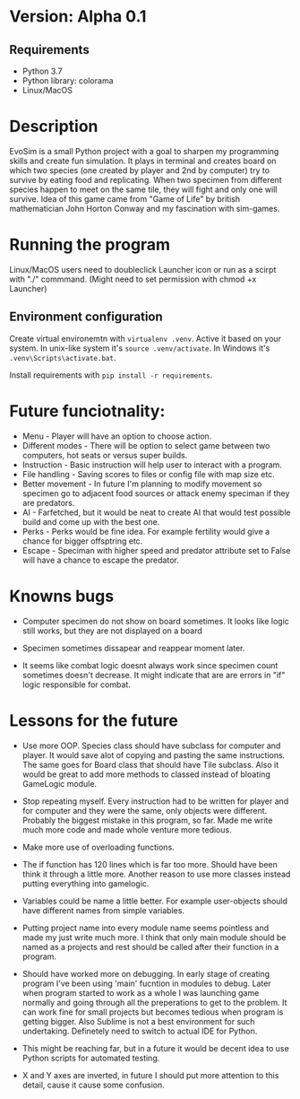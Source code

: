 # Version: Alpha 0.1

## Requirements

- Python 3.7
- Python library: colorama
- Linux/MacOS

# Description

EvoSim is a small Python project with a goal to sharpen my programming skills and create fun simulation. It plays in terminal and creates board on which two species (one created by player and 2nd by computer) try to survive by eating food and replicating. When two specimen from different species happen to meet on the same tile, they will fight and only one will survive. Idea of this game came from "Game of Life" by british mathematician John Horton Conway and my fascination with sim-games.

# Running the program

Linux/MacOS users need to doubleclick Launcher icon or run as a scirpt with "./" commmand. (Might need to set permission with chmod +x Launcher)

## Environment configuration

Create virtual environemtn with `virtualenv .venv`. Active it based on your system. In unix-like system it's `source .venv/activate`. In Windows it's `.venv\Scripts\activate.bat`.

Install requirements with `pip install -r requirements`.

# Future funciotnality:

* Menu - Player will have an option to choose action. 
* Different modes - There will be option to select game between two computers, hot seats or versus super builds.
* Instruction - Basic instruction will help user to interact with a program.
* File handling - Saving scores to files or config file with map size etc.
* Better movement - In future I'm planning to modify movement so specimen go to adjacent food sources or attack enemy speciman if they are predators.
* AI - Farfetched, but it would be neat to create AI that would test possible build and come up with the best one.
* Perks - Perks would be fine idea. For example fertility would give a chance for bigger offsptring etc.
* Escape - Speciman with higher speed and predator attribute set to False will have a chance to escape the predator.

# Knowns bugs

* Computer specimen do not show on board sometimes. It looks like logic still works, but they are not displayed on a board

* Specimen sometimes dissapear and reappear moment later.

* It seems like combat logic doesnt always work since specimen count sometimes doesn't decrease. It might indicate that are are errors in "if" logic responsible for combat.

# Lessons for the future

* Use more OOP. Species class should have subclass for computer and player. It would save alot of copying and pasting the same instructions. The same goes for Board class that should have Tile subclass. Also it would be great to add more methods to classed instead of bloating GameLogic module.

* Stop repeating myself. Every instruction had to be written for player and for computer and they were the same, only objects were different. Probably the biggest mistake in this program, so far. Made me write much more code and made whole venture more tedious. 

* Make more use of overloading functions.

* The if function has 120 lines which is far too more. Should have been think it through a little more. Another reason to use more classes instead putting everything into gamelogic.

* Variables could be name a little better. For example user-objects should have different names from simple variables.

* Putting project name into every module name seems pointless and made my just write much more. I think that only main module should be named as a projects and rest should be called after their function
in a program.

* Should have worked more on debugging. In early stage of creating program I've been using 'main' fucntion in modules to debug. Later when program started to work as a whole I was launching game normally and going through all the preperations to get to the problem. It can work fine for small projects but becomes tedious when program is getting bigger. Also Sublime is not a best environment for such undertaking. Definetely need to switch to actual IDE for Python.

* This might be reaching far, but in a future it would be decent idea to use Python scripts for automated testing.

* X and Y axes are inverted, in future I should put more attention to this detail, cause it cause some confusion.
